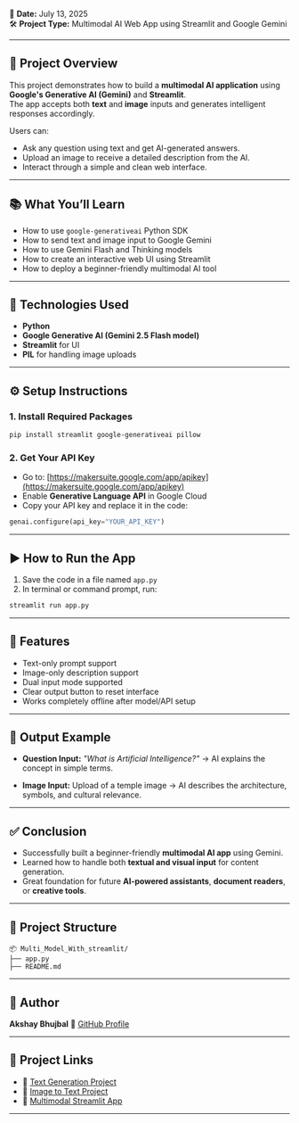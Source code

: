 📅 **Date:** July 13, 2025  
🛠️ **Project Type:** Multimodal AI Web App using Streamlit and Google Gemini

---

## 🚀 Project Overview

This project demonstrates how to build a **multimodal AI application** using **Google's Generative AI (Gemini)** and **Streamlit**.  
The app accepts both **text** and **image** inputs and generates intelligent responses accordingly.

Users can:
- Ask any question using text and get AI-generated answers.
- Upload an image to receive a detailed description from the AI.
- Interact through a simple and clean web interface.

---

## 📚 What You’ll Learn

- How to use `google-generativeai` Python SDK
- How to send text and image input to Google Gemini
- How to use Gemini Flash and Thinking models
- How to create an interactive web UI using Streamlit
- How to deploy a beginner-friendly multimodal AI tool

---

## 🧰 Technologies Used

- **Python**
- **Google Generative AI (Gemini 2.5 Flash model)**
- **Streamlit** for UI
- **PIL** for handling image uploads

---

## ⚙️ Setup Instructions

### 1. Install Required Packages

```bash
pip install streamlit google-generativeai pillow
````

### 2. Get Your API Key

* Go to: [https://makersuite.google.com/app/apikey](https://makersuite.google.com/app/apikey)
* Enable **Generative Language API** in Google Cloud
* Copy your API key and replace it in the code:

```python
genai.configure(api_key="YOUR_API_KEY")
```

---

## ▶️ How to Run the App

1. Save the code in a file named `app.py`
2. In terminal or command prompt, run:

```bash
streamlit run app.py
```

---

## 🧪 Features

* Text-only prompt support
* Image-only description support
* Dual input mode supported
* Clear output button to reset interface
* Works completely offline after model/API setup

---

## 🧾 Output Example

* **Question Input:** *"What is Artificial Intelligence?"*
  → AI explains the concept in simple terms.

* **Image Input:** Upload of a temple image
  → AI describes the architecture, symbols, and cultural relevance.

---

## ✅ Conclusion

* Successfully built a beginner-friendly **multimodal AI app** using Gemini.
* Learned how to handle both **textual and visual input** for content generation.
* Great foundation for future **AI-powered assistants**, **document readers**, or **creative tools**.

---

## 📂 Project Structure

```
📦 Multi_Model_With_streamlit/
├── app.py
├── README.md
```

---

## 👤 Author

**Akshay Bhujbal**
🔗 [GitHub Profile](https://github.com/AkshayBhujbal1995)

---

## 📌 Project Links

* 🔹 [Text Generation Project](https://github.com/AkshayBhujbal1995/6_Month_AI_Road_Map_2025/tree/main/Projects/Text_Generation_with_AI)
* 🔹 [Image to Text Project](https://github.com/AkshayBhujbal1995/6_Month_AI_Road_Map_2025/tree/main/Projects/Image_To_Text_Generation_with_AI)
* 🔹 [Multimodal Streamlit App](https://github.com/AkshayBhujbal1995/6_Month_AI_Road_Map_2025/tree/main/Projects/Multi_Model_With_streamlit)
---

